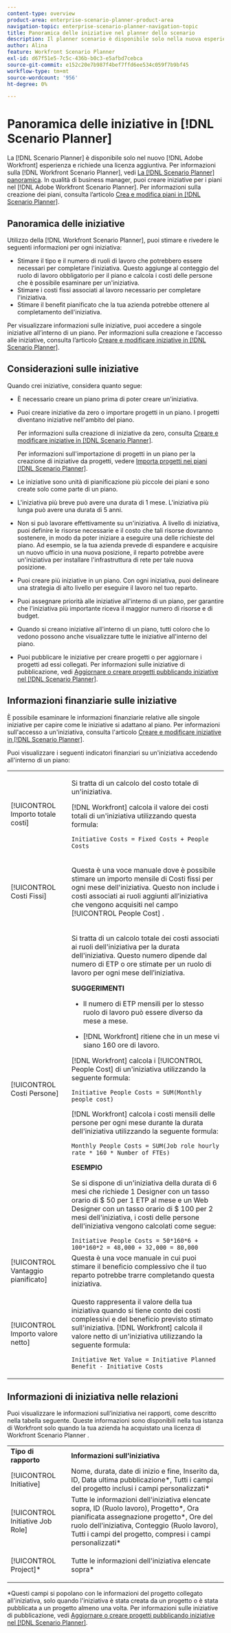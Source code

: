 ```yaml
---
content-type: overview
product-area: enterprise-scenario-planner-product-area
navigation-topic: enterprise-scenario-planner-navigation-topic
title: Panoramica delle iniziative nel planner dello scenario
description: Il planner scenario è disponibile solo nella nuova esperienza Adobe Workfront e richiede una licenza aggiuntiva. Per informazioni sul planner scenario di Workfront, vedere Panoramica del planner scenario.
author: Alina
feature: Workfront Scenario Planner
exl-id: d67f51e5-7c5c-436b-b0c3-e5afbd7cebca
source-git-commit: e152c20e7b987f4bef7ffd6ee534c059f7b9bf45
workflow-type: tm+mt
source-wordcount: '956'
ht-degree: 0%

---
```


# Panoramica delle iniziative in [!DNL Scenario Planner]

La [!DNL Scenario Planner] è disponibile solo nel nuovo [!DNL Adobe Workfront] esperienza e richiede una licenza aggiuntiva. Per informazioni sulla [!DNL Workfront Scenario Planner], vedi [La [!DNL Scenario Planner] panoramica](../scenario-planner/scenario-planner-overview.md).
In qualità di business manager, puoi creare iniziative per i piani nel [!DNL Adobe Workfront Scenario Planner]. Per informazioni sulla creazione dei piani, consulta l’articolo [Crea e modifica piani in [!DNL Scenario Planner]](../scenario-planner/create-and-edit-plans.md).

## Panoramica delle iniziative

Utilizzo della [!DNL Workfront Scenario Planner], puoi stimare e rivedere le seguenti informazioni per ogni iniziativa:

* Stimare il tipo e il numero di ruoli di lavoro che potrebbero essere necessari per completare l&#39;iniziativa. Questo aggiunge al conteggio del ruolo di lavoro obbligatorio per il piano e calcola i costi delle persone che è possibile esaminare per un&#39;iniziativa.
* Stimare i costi fissi associati al lavoro necessario per completare l&#39;iniziativa.
* Stimare il benefit pianificato che la tua azienda potrebbe ottenere al completamento dell&#39;iniziativa.

Per visualizzare informazioni sulle iniziative, puoi accedere a singole iniziative all’interno di un piano. Per informazioni sulla creazione e l’accesso alle iniziative, consulta l’articolo [Creare e modificare iniziative in [!DNL Scenario Planner]](../scenario-planner/create-and-edit-initiatives.md).

## Considerazioni sulle iniziative

Quando crei iniziative, considera quanto segue:

* È necessario creare un piano prima di poter creare un&#39;iniziativa.
* Puoi creare iniziative da zero o importare progetti in un piano. I progetti diventano iniziative nell&#39;ambito del piano.

   Per informazioni sulla creazione di iniziative da zero, consulta [Creare e modificare iniziative in [!DNL Scenario Planner]](../scenario-planner/create-and-edit-initiatives.md).

   Per informazioni sull&#39;importazione di progetti in un piano per la creazione di iniziative da progetti, vedere [Importa progetti nei piani [!DNL Scenario Planner]](../scenario-planner/import-projects-to-plans.md).

* Le iniziative sono unità di pianificazione più piccole dei piani e sono create solo come parte di un piano.
* L&#39;iniziativa più breve può avere una durata di 1 mese. L&#39;iniziativa più lunga può avere una durata di 5 anni.
* Non si può lavorare effettivamente su un&#39;iniziativa. A livello di iniziativa, puoi definire le risorse necessarie e il costo che tali risorse dovranno sostenere, in modo da poter iniziare a eseguire una delle richieste del piano. Ad esempio, se la tua azienda prevede di espandere e acquisire un nuovo ufficio in una nuova posizione, il reparto potrebbe avere un&#39;iniziativa per installare l&#39;infrastruttura di rete per tale nuova posizione.
* Puoi creare più iniziative in un piano. Con ogni iniziativa, puoi delineare una strategia di alto livello per eseguire il lavoro nel tuo reparto.
* Puoi assegnare priorità alle iniziative all&#39;interno di un piano, per garantire che l&#39;iniziativa più importante riceva il maggior numero di risorse e di budget.
* Quando si creano iniziative all&#39;interno di un piano, tutti coloro che lo vedono possono anche visualizzare tutte le iniziative all&#39;interno del piano.

   <!--
  <p data-mc-conditions="QuicksilverOrClassic.Draft mode">(NOTE: this might change when we add to the access levels granularity)</p>
  -->

* Puoi pubblicare le iniziative per creare progetti o per aggiornare i progetti ad essi collegati. Per informazioni sulle iniziative di pubblicazione, vedi [Aggiornare o creare progetti pubblicando iniziative nel [!DNL Scenario Planner]](../scenario-planner/publish-scenarios-update-projects.md).

## Informazioni finanziarie sulle iniziative

È possibile esaminare le informazioni finanziarie relative alle singole iniziative per capire come le iniziative si adattano al piano. Per informazioni sull&#39;accesso a un&#39;iniziativa, consulta l&#39;articolo [Creare e modificare iniziative in [!DNL Scenario Planner]](../scenario-planner/create-and-edit-initiatives.md).

Puoi visualizzare i seguenti indicatori finanziari su un&#39;iniziativa accedendo all&#39;interno di un piano:

<!--
<p>(NOTE: several instances drafted in the table below!) </p>
-->

<table style="table-layout:auto"> 
 <col> 
 <col> 
 <tbody> 
  <tr> 
   <td role="rowheader">[!UICONTROL Importo totale costi]</td> 
   <td> <p style="font-weight: normal;">Si tratta di un calcolo del costo totale di un'iniziativa. </p> <p style="font-weight: normal;">[!DNL Workfront] calcola il valore dei costi totali di un'iniziativa utilizzando questa formula:</p> <p style="font-weight: normal;"><code>Initiative Costs = Fixed Costs + People Costs</code> </p> </td> 
  </tr> 
  <tr> 
   <td role="rowheader">[!UICONTROL Costi Fissi]</td> 
   <td> <p><span style="font-weight: normal;">Questa è una voce manuale dove è possibile stimare <span>un importo mensile di Costi fissi per ogni mese dell'iniziativa.</span> Questo non include i costi associati ai ruoli aggiunti all’iniziativa che vengono acquisiti nel campo [!UICONTROL People Cost] .</span> </p> </td> 
  </tr> 
  <tr> 
   <td role="rowheader">[!UICONTROL Costi Persone]</td> 
   <td> <p style="font-weight: normal;">Si tratta di un calcolo totale dei costi associati ai ruoli dell'iniziativa per la durata dell'iniziativa. Questo numero dipende dal numero di ETP o ore stimate per un ruolo di lavoro per ogni mese dell’iniziativa. </p> 
     <p><b>SUGGERIMENTI</b>  
     <ul> 
      <li> <p>Il numero di ETP mensili per lo stesso ruolo di lavoro può essere diverso da mese a mese.</p> </li> 
      <li> <p>[!DNL Workfront] ritiene che in un mese vi siano 160 ore di lavoro. </p> </li> 
     </ul> 
     <p>[!DNL Workfront] calcola i [!UICONTROL People Cost] di un'iniziativa utilizzando la seguente formula:</p> <p><code>Initiative People Costs = SUM(Monthly people cost)</code> </p> 
    <p> [!DNL Workfront] calcola i costi mensili delle persone per ogni mese durante la durata dell'iniziativa utilizzando la seguente formula:</p> 
     <p><code>Monthly People Costs = SUM(Job role hourly rate * 160 * Number of FTEs)</code> </p> 
      <p><b>ESEMPIO</b></p>
      <p>Se si dispone di un'iniziativa della durata di 6 mesi che richiede 1 Designer con un tasso orario di $ 50 per 1 ETP al mese e un Web Designer con un tasso orario di $ 100 per 2 mesi dell'iniziativa, i costi delle persone dell'iniziativa vengono calcolati come segue:</p>
      <code>Initiative People Costs = 50*160*6 + 100*160*2 = 48,000 + 32,000 = 80,000</code>        
  </td> 
  </tr> 
  <tr> 
   <td role="rowheader">[!UICONTROL Vantaggio pianificato]</td> 
   <td>Questa è una voce manuale in cui puoi stimare il beneficio complessivo che il tuo reparto potrebbe trarre completando questa iniziativa. </td> 
  </tr> 
  <tr> 
   <td role="rowheader">[!UICONTROL Importo valore netto]</td> 
   <td> <p style="font-weight: normal;">Questo rappresenta il valore della tua iniziativa quando si tiene conto dei costi complessivi e del beneficio previsto stimato sull'iniziativa. [!DNL Workfront] calcola il valore netto di un'iniziativa utilizzando la seguente formula:</p> <p style="font-weight: normal;"><code>Initiative Net Value = Initiative Planned Benefit - Initiative Costs</code> </p> </td> 
  </tr> 
 </tbody> 
</table>

<!--drafted content from People Costs:
(NOTE: drafted below)</p> 
       <p>Depending on whether the plan is set up to use FTEs or hours, Workfront uses the following formulas to calculate People Cost:</p> 
       <ul> 
        <li> <p>When using FTEs: </p> <p><code>People Costs = SUM(Job role hourly rate * Number of months in the Duration * 160 * Number of FTEs)</code>, where 160 is the total number of working hours in a month. </p> <p class="example" data-mc-autonum="<b>Example: </b>"><span class="autonumber"><span><b>Example: </b></span></span><span style="font-weight: normal;"> When estimating resources using FTEs,(NOTE: drafted and yellow and fix the rest of the sentence)
      <p>When using hours:</p> 
      <p><code>Monthly People Costs = SUM(Job role hourly rate * Number of hours estimated for an initiative)</code> </p> 
      <p>For information about setting up the plan to use hours or FTE, see <a href="../scenario-planner/create-and-edit-plans.md" class="MCXref xref">Create and edit plans in the Scenario Planner</a>.</p>-->

## Informazioni di iniziativa nelle relazioni

Puoi visualizzare le informazioni sull’iniziativa nei rapporti, come descritto nella tabella seguente. Queste informazioni sono disponibili nella tua istanza di Workfront solo quando la tua azienda ha acquistato una licenza di Workfront Scenario Planner .

<table style="table-layout:auto"> 
 <col> 
 <col> 
 <tbody> 
  <tr> 
   <td><b>Tipo di rapporto</b></td> 
   <td><b>Informazioni sull'iniziativa</b></td> 
  </tr> 
  <tr> 
   <td>[!UICONTROL Initiative] </td> 
   <td>Nome, durata, date di inizio e fine, Inserito da, ID, Data ultima pubblicazione*, Tutti i campi del progetto inclusi i campi personalizzati*</td> 
  </tr> 
  <tr> 
   <td>[!UICONTROL Initiative Job Role]</td> 
   <td>Tutte le informazioni dell'iniziativa elencate sopra, ID (Ruolo lavoro), Progetto*, Ora pianificata assegnazione progetto*, Ore del ruolo dell'iniziativa, Conteggio (Ruolo lavoro), Tutti i campi del progetto, compresi i campi personalizzati*</td> 
  </tr> 
  <tr> 
   <td><p>[!UICONTROL Project]*</p></td> 
   <td> <p>Tutte le informazioni dell'iniziativa elencate sopra*</p> </td> 
  </tr> 
 </tbody> 
</table>

*Questi campi si popolano con le informazioni del progetto collegato all&#39;iniziativa, solo quando l&#39;iniziativa è stata creata da un progetto o è stata pubblicata a un progetto almeno una volta. Per informazioni sulle iniziative di pubblicazione, vedi [Aggiornare o creare progetti pubblicando iniziative nel [!DNL Scenario Planner]](../scenario-planner/publish-scenarios-update-projects.md).
